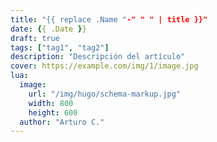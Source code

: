 ```yaml
---
title: "{{ replace .Name "-" " " | title }}"
date: {{ .Date }}
draft: true
tags: ["tag1", "tag2"]
description: "Descripción del artículo"
cover: https://example.com/img/1/image.jpg
lua:
  image:
    url: "/img/hugo/schema-markup.jpg"
    width: 800
    height: 600
  author: "Arturo C."
---
```


